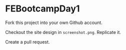 # FEBootcampDay1

Fork this project into your own Github account.

Checkout the site design in `screenshot.png`. Replicate it.

Create a pull request.

